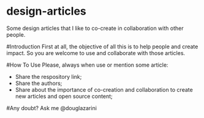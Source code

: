 # design-articles
Some design articles that I like to co-create in collaboration with other people.

#Introduction
First at all, the objective of all this is to help people and create impact. So you are welcome to use and collaborate with those articles.

#How To Use
Please, always when use or mention some article:
- Share the respository link;
- Share the authors;
- Share about the importance of co-creation and collaboration to create new articles and open source content;

#Any doubt?
Ask me @douglazarini
